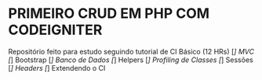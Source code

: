 # PRIMEIRO CRUD EM PHP COM CODEIGNITER
Repositório feito para estudo seguindo tutorial de CI Básico (12 HRs)
[*] MVC
[*] Bootstrap
[*] Banco de Dados
[*] Helpers
[*] Profiling de Classes
[*] Sessões
[*] Headers
[*] Extendendo o CI